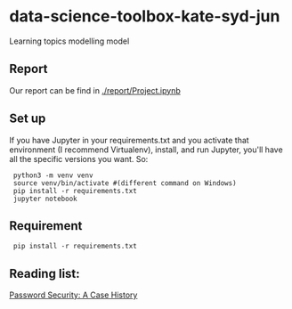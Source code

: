 # data-science-toolbox-kate-syd-jun
Learning topics modelling model <br>
## Report
Our report can be find in [./report/Project.ipynb](https://github.com/xihajun/data-science-toolbox-kate-syd-jun/blob/master/report/Project.ipynb)
## Set up

If you have Jupyter in your requirements.txt and you activate that environment (I recommend Virtualenv), install, and run Jupyter, you'll have all the specific versions you want. So:

     python3 -m venv venv
     source venv/bin/activate #(different command on Windows)
     pip install -r requirements.txt
     jupyter notebook
## Requirement
     pip install -r requirements.txt
## Reading list:
[Password Security: A Case History](http://delivery.acm.org/10.1145/360000/359172/p594-morris.pdf?ip=137.222.114.241&id=359172&acc=ACTIVE%20SERVICE&key=BF07A2EE685417C5%2E3DCFD3605FE4B4CE%2E4D4702B0C3E38B35%2E4D4702B0C3E38B35&__acm__=1549147297_4a90ed95414cd577e286d1df6a19f3bb)
